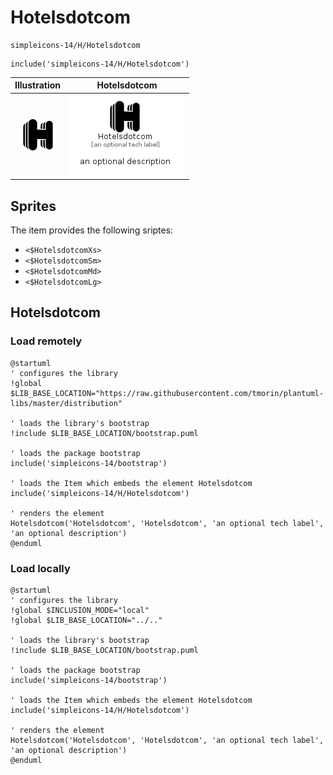 # Hotelsdotcom


```text
simpleicons-14/H/Hotelsdotcom
```

```text
include('simpleicons-14/H/Hotelsdotcom')
```



| Illustration | Hotelsdotcom |
| :---: | :---: |
| ![illustration for Illustration](../../simpleicons-14/H/Hotelsdotcom.png) | ![illustration for Hotelsdotcom](../../simpleicons-14/H/Hotelsdotcom.Local.png) |



## Sprites
The item provides the following sriptes:

- `<$HotelsdotcomXs>`
- `<$HotelsdotcomSm>`
- `<$HotelsdotcomMd>`
- `<$HotelsdotcomLg>`





## Hotelsdotcom

### Load remotely
```plantuml
@startuml
' configures the library
!global $LIB_BASE_LOCATION="https://raw.githubusercontent.com/tmorin/plantuml-libs/master/distribution"

' loads the library's bootstrap
!include $LIB_BASE_LOCATION/bootstrap.puml

' loads the package bootstrap
include('simpleicons-14/bootstrap')

' loads the Item which embeds the element Hotelsdotcom
include('simpleicons-14/H/Hotelsdotcom')

' renders the element
Hotelsdotcom('Hotelsdotcom', 'Hotelsdotcom', 'an optional tech label', 'an optional description')
@enduml
```

### Load locally
```plantuml
@startuml
' configures the library
!global $INCLUSION_MODE="local"
!global $LIB_BASE_LOCATION="../.."

' loads the library's bootstrap
!include $LIB_BASE_LOCATION/bootstrap.puml

' loads the package bootstrap
include('simpleicons-14/bootstrap')

' loads the Item which embeds the element Hotelsdotcom
include('simpleicons-14/H/Hotelsdotcom')

' renders the element
Hotelsdotcom('Hotelsdotcom', 'Hotelsdotcom', 'an optional tech label', 'an optional description')
@enduml
```

